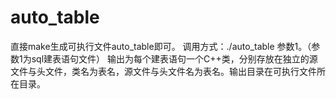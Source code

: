 # auto_table
直接make生成可执行文件auto_table即可。
调用方式：./auto_table 参数1。（参数1为sql建表语句文件）
输出为每个建表语句一个C++类，分别存放在独立的源文件与头文件，类名为表名，源文件与头文件名为表名。输出目录在可执行文件所在目录。
